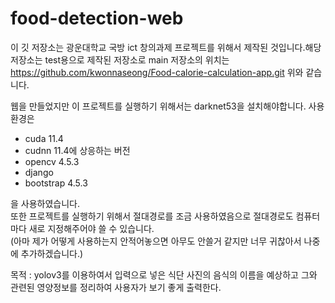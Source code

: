 # food-detection-web
이 깃 저장소는 광운대학교 국방 ict 창의과제 프로젝트를 위해서 제작된 것입니다.해당 저장소는 test용으로 제작된 저장소로 main 저장소의 위치는
https://github.com/kwonnaseong/Food-calorie-calculation-app.git
위와 같습니다.

웹을 만들었지만 이 프로젝트를 실행하기 위해서는 darknet53을 설치해야합니다. 
사용환경은 <br>
 - cuda 11.4<br>
 - cudnn 11.4에 상응하는 버전<br>
 - opencv 4.5.3<br>
 - django <br>
 - bootstrap 4.5.3<br>
 
을 사용하였습니다.<br>
또한 프로젝트를 실행하기 위해서 절대경로를 조금 사용하였음으로 절대경로도 컴퓨터마다 새로 지정해주어야 쓸 수 있습니다.<br>(아마 제가 어떻게 사용하는지 안적어놓으면 아무도 안쓸거 같지만 너무 귀찮아서 나중에 추가하겠습니다.)


목적 : yolov3를 이용하여서 입력으로 넣은 식단 사진의 음식의 이름을 예상하고 그와 관련된 영양정보를 정리하여 사용자가 보기 좋게 출력한다.


